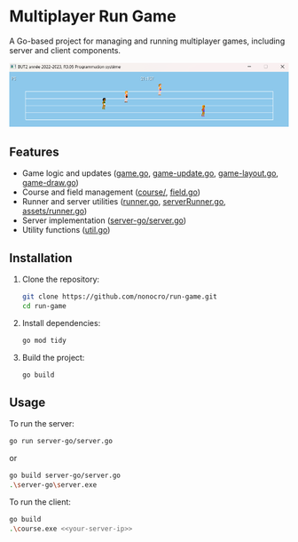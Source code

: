 # Multiplayer Run Game

A Go-based project for managing and running multiplayer games, including server and client components.

![Screenshot](screenshot.png)

## Features

- Game logic and updates ([game.go](game.go), [game-update.go](game-update.go), [game-layout.go](game-layout.go), [game-draw.go](game-draw.go))
- Course and field management ([course/](course/), [field.go](field.go))
- Runner and server utilities ([runner.go](runner.go), [serverRunner.go](serverRunner.go), [assets/runner.go](assets/runner.go))
- Server implementation ([server-go/server.go](server-go/server.go))
- Utility functions ([util.go](util.go))

## Installation

1. Clone the repository:
    ```sh
    git clone https://github.com/nonocro/run-game.git
    cd run-game
    ```
2. Install dependencies:
    ```sh
    go mod tidy
    ```
3. Build the project:
    ```sh
    go build
    ```

## Usage

To run the server:
```sh
go run server-go/server.go
```
or
```sh
go build server-go/server.go
.\server-go\server.exe
```

To run the client:
```sh
go build
.\course.exe <<your-server-ip>>
```